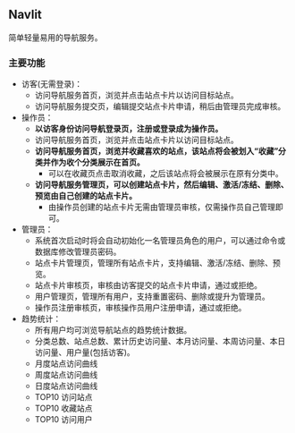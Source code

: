 ## Navlit

简单轻量易用的导航服务。

### 主要功能

- 访客(无需登录)：
  - 访问导航服务首页，浏览并点击站点卡片以访问目标站点。
  - 访问导航服务提交页，编辑提交站点卡片申请，稍后由管理员完成审核。
- 操作员：
  - **以访客身份访问导航登录页，注册或登录成为操作员。**
  - 访问导航服务首页，浏览并点击站点卡片以访问目标站点。
  - **访问导航服务首页，浏览并收藏喜欢的站点，该站点将会被划入“收藏”分类并作为收个分类展示在首页。**
    - 可以在收藏页点击取消收藏，之后该站点将会被展示在原有分类中。
  - **访问导航服务管理页，可以创建站点卡片，然后编辑、激活/冻结、删除、预览由自己创建的站点卡片。**
    - 由操作员创建的站点卡片无需由管理员审核，仅需操作员自己管理即可。
- 管理员：
  - 系统首次启动时将会自动初始化一名管理员角色的用户，可以通过命令或数据库修改管理员密码。
  - 站点卡片管理页，管理所有站点卡片，支持编辑、激活/冻结、删除、预览。
  - 站点卡片审核页，审核由访客提交的站点卡片申请，通过或拒绝。
  - 用户管理页，管理所有用户，支持重置密码、删除或提升为管理员。
  - 操作员注册审核页，审核操作员用户注册申请，通过或拒绝。
- 趋势统计：
  - 所有用户均可浏览导航站点的趋势统计数据。
  - 分类总数、站点总数、累计历史访问量、本月访问量、本周访问量、本日访问量、用户量(包括访客)。
  - 月度站点访问曲线
  - 周度站点访问曲线
  - 日度站点访问曲线
  - TOP10 访问站点
  - TOP10 收藏站点
  - TOP10 访问用户

